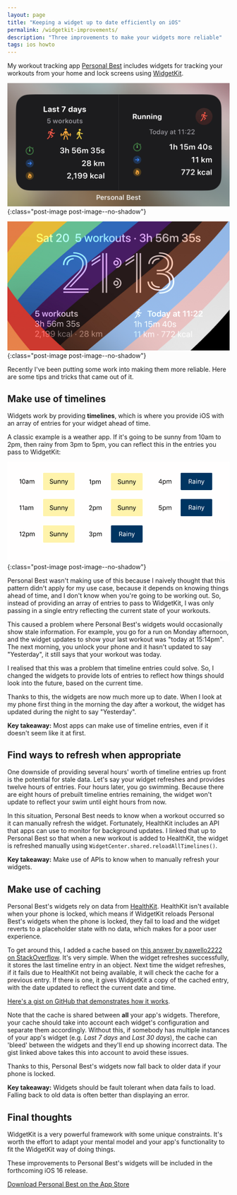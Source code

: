 ```yaml
---
layout: page
title: "Keeping a widget up to date efficiently on iOS"
permalink: /widgetkit-improvements/
description: "Three improvements to make your widgets more reliable"
tags: ios howto
---
```


My workout tracking app [Personal Best](https://getpersonalbest.com) includes widgets for tracking your workouts from your home and lock screens using [WidgetKit](https://developer.apple.com/widgets/).

![Screenshot of Personal Best's widgets](/assets/post-images/pb-widgets.jpg){:class="post-image post-image--no-shadow"}

![Screenshot of Personal Best's lock screen widgets](/assets/post-images/pb-lock-screen-widgets.jpg){:class="post-image post-image--no-shadow"}

Recently I've been putting some work into making them more reliable. Here are some tips and tricks that came out of it.

## Make use of timelines

Widgets work by providing **timelines**, which is where you provide iOS with an array of entries for your widget ahead of time.

A classic example is a weather app. If it's going to be sunny from 10am to 2pm, then rainy from 3pm to 5pm, you can reflect this in the entries you pass to WidgetKit:

![Visualisation of a weather app providing hourly timeline entries to reflect the expected weather](/assets/post-images/weather-timeline.png){:class="post-image post-image--no-shadow"}

Personal Best wasn't making use of this because I naively thought that this pattern didn't apply for my use case, because it depends on knowing things ahead of time, and I don't know when you're going to be working out. So, instead of providing an array of entries to pass to WidgetKit, I was only passing in a single entry reflecting the current state of your workouts.

This caused a problem where Personal Best's widgets would occasionally show stale information. For example, you go for a run on Monday afternoon, and the widget updates to show your last workout was "today at 15:14pm". The next morning, you unlock your phone and it hasn't updated to say "Yesterday", it still says that your workout was today.

I realised that this was a problem that timeline entries could solve. So, I changed the widgets to provide lots of entries to reflect how things should look into the future, based on the current time.

Thanks to this, the widgets are now much more up to date. When I look at my phone first thing in the morning the day after a workout, the widget has updated during the night to say "Yesterday".

**Key takeaway:** Most apps can make use of timeline entries, even if it doesn't seem like it at first.

## Find ways to refresh when appropriate

One downside of providing several hours' worth of timeline entries up front is the potential for stale data. Let's say your widget refreshes and provides twelve hours of entries. Four hours later, you go swimming. Because there are eight hours of prebuilt timeline entries remaining, the widget won't update to reflect your swim until eight hours from now.

In this situation, Personal Best needs to know when a workout occurred so it can manually refresh the widget. Fortunately, HealthKit includes an API that apps can use to monitor for background updates. I linked that up to Personal Best so that when a new workout is added to HealthKit, the widget is refreshed manually using `WidgetCenter.shared.reloadAllTimelines()`.

**Key takeaway:** Make use of APIs to know when to manually refresh your widgets.

## Make use of caching

Personal Best's widgets rely on data from [HealthKit](https://developer.apple.com/documentation/healthkit). HealthKit isn't available when your phone is locked, which means if WidgetKit reloads Personal Best's widgets when the phone is locked, they fail to load and the widget reverts to a placeholder state with no data, which makes for a poor user experience.

To get around this, I added a cache based on [this answer by pawello2222 on StackOverflow](https://stackoverflow.com/a/65764918/1011161). It's very simple. When the widget refreshes successfully, it stores the last timeline entry in an object. Next time the widget refreshes, if it fails due to HealthKit not being available, it will check the cache for a previous entry. If there is one, it gives WidgetKit a copy of the cached entry, with the date updated to reflect the current date and time.

[Here's a gist on GitHub that demonstrates how it works](https://gist.github.com/shaundon/b4b823fbcac863d24c1ebe751cc97cfc).

Note that the cache is shared between **all** your app's widgets. Therefore, your cache should take into account each widget's configuration and separate them accordingly. Without this, if somebody has multiple instances of your app's widget (e.g. _Last 7 days_ and _Last 30 days_), the cache can 'bleed' between the widgets and they'll end up showing incorrect data. The gist linked above takes this into account to avoid these issues.

Thanks to this, Personal Best's widgets now fall back to older data if your phone is locked.

**Key takeaway:** Widgets should be fault tolerant when data fails to load. Falling back to old data is often better than displaying an error.

## Final thoughts

WidgetKit is a very powerful framework with some unique constraints. It's worth the effort to adapt your mental model and your app's functionality to fit the WidgetKit way of doing things.

These improvements to Personal Best's widgets will be included in the forthcoming iOS 16 release.

[Download Personal Best on the App Store](https://getpersonalbest.com)

